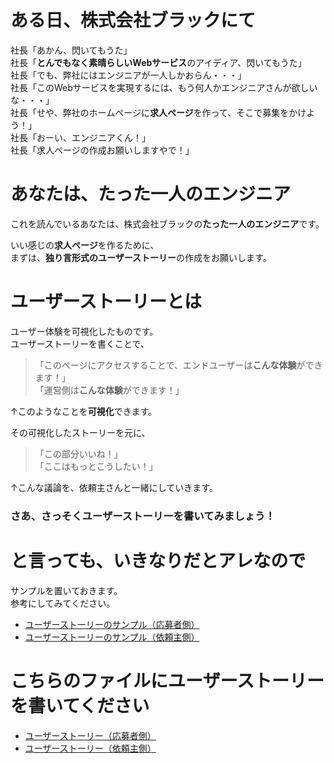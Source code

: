 # ある日、株式会社ブラックにて

社長「あかん、閃いてもうた」  
社長「**とんでもなく素晴らしいWebサービス**のアイディア、閃いてもうた」  
社長「でも、弊社にはエンジニアが一人しかおらん・・・」  
社長「このWebサービスを実現するには、もう何人かエンジニアさんが欲しいな・・・」  
社長「せや、弊社のホームページに**求人ページ**を作って、そこで募集をかけよう！」  
社長「おーい、エンジニアくん！」  
社長「求人ページの作成お願いしますやで！」

# あなたは、たった一人のエンジニア
これを読んでいるあなたは、株式会社ブラックの**たった一人のエンジニア**です。

いい感じの**求人ページ**を作るために、  
まずは、**独り言形式のユーザーストーリー**の作成をお願いします。

# ユーザーストーリーとは
ユーザー体験を可視化したものです。  
ユーザーストーリーを書くことで、
> 「このページにアクセスすることで、エンドユーザーは**こんな体験**ができます！」  
> 「運営側は**こんな体験**ができます！」

↑このようなことを**可視化**できます。  

その可視化したストーリーを元に、

> 「この部分いいね！」  
> 「ここはもっとこうしたい！」

↑こんな議論を、依頼主さんと一緒にしていきます。

### さあ、さっそくユーザーストーリーを書いてみましょう！




# と言っても、いきなりだとアレなので

サンプルを置いておきます。  
参考にしてみてください。

- [ユーザーストーリーのサンプル（応募者側）](sample-story-engineer.md)
- [ユーザーストーリーのサンプル（依頼主側）](sample-story-client.md)

# こちらのファイルにユーザーストーリーを書いてください

- [ユーザーストーリー（応募者側）](story-engineer.md)
- [ユーザーストーリー（依頼主側）](story-client.md)
